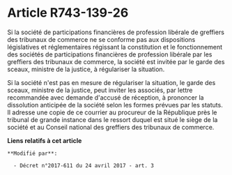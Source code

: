 # Article R743-139-26

Si la société de participations financières de profession libérale de greffiers des tribunaux de commerce ne se conforme pas
aux dispositions législatives et réglementaires régissant la constitution et le fonctionnement des sociétés de participations
financières de profession libérale par les greffiers des tribunaux de commerce, la société est invitée par le garde des
sceaux, ministre de la justice, à régulariser la situation.

Si la société n'est pas en mesure de régulariser la situation, le garde des sceaux, ministre de la justice, peut inviter les
associés, par lettre recommandée avec demande d'accusé de réception, à prononcer la dissolution anticipée de la société selon
les formes prévues par les statuts. Il adresse une copie de ce courrier au procureur de la République près le tribunal de
grande instance dans le ressort duquel est situé le siège de la société et au Conseil national des greffiers des tribunaux de
commerce.

**Liens relatifs à cet article**

	**Modifié par**:

	  - Décret n°2017-611 du 24 avril 2017 - art. 3
